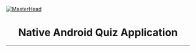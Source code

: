 [![MasterHead](https://github.com/HmidouZaka/Quis-Native-Android-App/assets/94437384/35baf2b7-c015-4087-932c-51aaf999782c)](https://rishavchanda.io)


<div align="center">
        <h1 >Native Android Quiz Application</h1>
</div>

---
